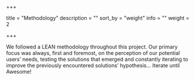 +++

title = "Methodology"
description = ""
sort_by = "weight"
info = ""
weight = 2

+++

We followed a LEAN methodology throughout this project.
Our primary focus was always, first and foremost, on the perception
of our potential users’ needs, testing the solutions that emerged
and constantly iterating to improve the previously encountered
solutions’ hypothesis... Iterate until Awesome!

